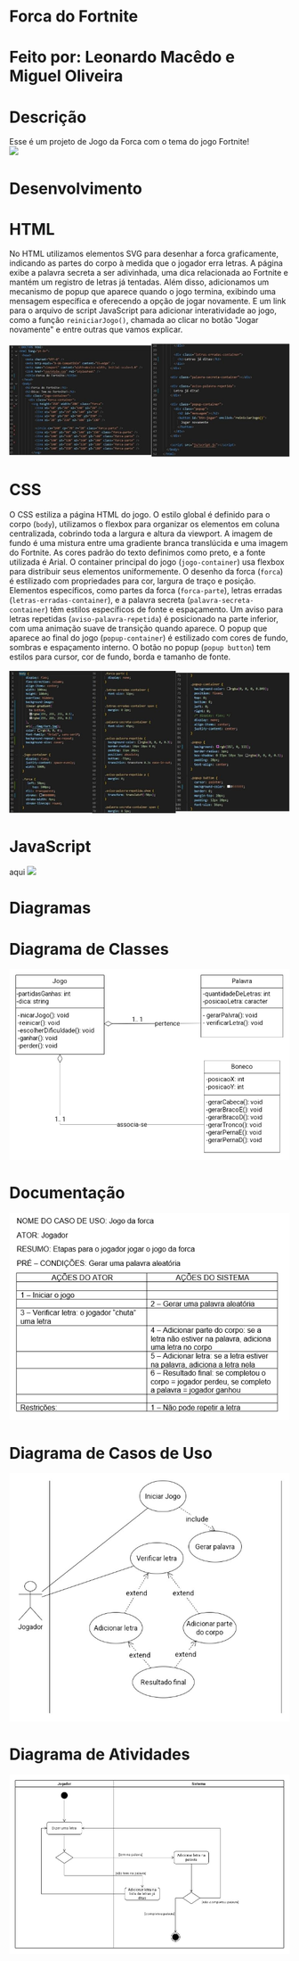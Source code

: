 # Forca do Fortnite 
# Feito por: Leonardo Macêdo e Miguel Oliveira 
# Descrição 
Esse é um projeto de Jogo da Forca com o tema do jogo Fortnite!<br>
<img src="img/jogo.png"><br>

# Desenvolvimento
# HTML 
No HTML utilizamos elementos SVG para desenhar a forca graficamente, indicando as partes do corpo à medida que o jogador erra letras. A página exibe a palavra secreta a ser adivinhada, uma dica relacionada ao Fortnite e mantém um registro de letras já tentadas. Além disso, adicionamos um mecanismo de popup que aparece quando o jogo termina, exibindo uma mensagem específica e oferecendo a opção de jogar novamente. E um link para o arquivo de script JavaScript para adicionar interatividade ao jogo, como a função `reiniciarJogo()`, chamada ao clicar no botão "Jogar novamente" e entre outras que vamos explicar.<br><br>
<img src="img/html.jpg"><br>

# CSS 
O CSS estiliza a página HTML do jogo. O estilo global é definido para o corpo (`body`), utilizamos o flexbox para organizar os elementos em coluna centralizada, cobrindo toda a largura e altura da viewport. A imagem de fundo é uma mistura entre uma gradiente branca translúcida e uma imagem do Fortnite. As cores padrão do texto definimos como preto, e a fonte utilizada é Arial. O container principal do jogo (`jogo-container`) usa flexbox para distribuir seus elementos uniformemente. O desenho da forca (`forca`) é estilizado com propriedades para cor, largura de traço e posição. Elementos específicos, como partes da forca (`forca-parte`), letras erradas (`letras-erradas-container`), e a palavra secreta (`palavra-secreta-container`) têm estilos específicos de fonte e espaçamento. Um aviso para letras repetidas (`aviso-palavra-repetida`) é posicionado na parte inferior, com uma animação suave de transição quando aparece. O popup que aparece ao final do jogo (`popup-container`) é estilizado com cores de fundo, sombras e espaçamento interno. O botão no popup (`popup button`) tem estilos para cursor, cor de fundo, borda e tamanho de fonte.<br><br>
<img src="img/css.jpg"><br>

# JavaScript 
aqui
<img src="img/js.jpg"><br>

# Diagramas

# Diagrama de Classes
<img src="img/classes.jpg"><br>

# Documentação 
<img src="img/documentacao.png"><br>

# Diagrama de Casos de Uso 
<img src="img/usos.jpg"><br>

# Diagrama de Atividades 
<img src="img/atividades.jpg"><br>
